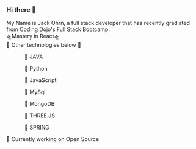 ### Hi there 👋
My Name is Jack Ohrn, a full stack developer that has recently gradiated from Coding Dojo's Full Stack Bootcamp. <br>
🛸Mastery in React🛸 <br>
📡 Other technologies below 📡 <br>
<ul>
      <ul>👾 JAVA </ul>
     <ul> 👾 Python </ul>
     <ul> 👾 JavaScript </ul>
      <ul>👾 MySql </ul>
     <ul> 👾 MongoDB </ul>
      <ul>👾 THREE.JS </ul>
      <ul>👾 SPRING  </ul>
</ul>
📲 Currently working on Open Source 

